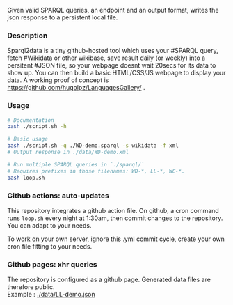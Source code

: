 Given valid SPARQL queries, an endpoint and an output format, writes the json response to a persistent local file. 

### Description
Sparql2data is a tiny github-hosted tool which uses your #SPARQL query, fetch #Wikidata or other wikibase, save result daily (or weekly) into a persitent #JSON file, so your webpage doesnt wait 20secs for its data to show up.
You can then build a basic HTML/CSS/JS webpage to display your data. A working proof of concept is https://github.com/hugolpz/LanguagesGallery/ .

### Usage
```bash
# Documentation
bash ./script.sh -h

# Basic usage
bash ./script.sh -q ./WD-demo.sparql -s wikidata -f xml
# Output response in ./data/WD-demo.xml

# Run multiple SPARQL queries in `./sparql/`
# Requires prefixes in those filenames: WD-*, LL-*, WC-*.
bash loop.sh
```

### Github actions: auto-updates
This repository integrates a github action file.
On github, a cron command runs `loop.sh` every night at 1:30am, then commit changes to the repository.
You can adapt to your needs.

To work on your own server, ignore this .yml commit cycle, create your own cron file fitting to your needs. 

### Github pages: xhr queries
The repository is configured as a github page. Generated data files are therefore public.
<br>Example : [./data/LL-demo.json](https://hugolpz.github.io/Sparql2Data/data/LL-demo.json)
